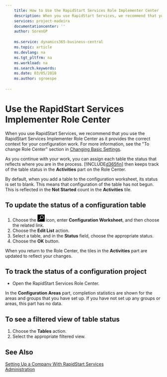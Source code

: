 ```yaml
---
    title: How to Use the RapidStart Services Role Implementer Center | Microsoft Docs
    description: When you use RapidStart Services, we recommend that you track your work and use the RapidStart Services Implementer Role Center as it provides the correct context for your configuration work.
    services: project-madeira
    documentationcenter: ''
    author: SorenGP

    ms.service: dynamics365-business-central
    ms.topic: article
    ms.devlang: na
    ms.tgt_pltfrm: na
    ms.workload: na
    ms.search.keywords:
    ms.date: 03/05/2018
    ms.author: sgroespe

---
```

# Use the RapidStart Services Implementer Role Center
When you use RapidStart Services, we recommend that you use the RapidStart Services Implementer Role Center as it provides the correct context for your configuration work. For more information, see the "To change Role Center" section in [Changing Basic Settings](ui-change-basic-settings.md).

As you continue with your work, you can assign each table the status that reflects where you are in the process. [!INCLUDE[d365fin](includes/d365fin_md.md)] then keeps track of the table status in the **Activities** part on the Role Center.  

By default, when you add a table to the configuration worksheet, its status is set to blank. This means that configuration of the table has not begun. This is reflected in the **Not Started** count in the **Activities** tile.  

## To update the status of a configuration table  
1.  Choose the ![Search for Page or Report](media/ui-search/search_small.png "Search for Page or Report icon") icon, enter **Configuration Worksheet**, and then choose the related link.  
2.  Choose the **Edit List** action.  
3.  Select a table, and in the **Status** field, choose the appropriate status.  
4.  Choose the **OK** button.  

When you return to the Role Center, the tiles in the **Activities** part are updated to reflect your changes.  

## To track the status of a configuration project  
- Open the RapidStart Services Role Center.  

In the **Configuration Areas** part, completion statistics are shown for the areas and groups that you have set up. If you have not set up any groups or areas, this part has no data.  

## To see a filtered view of table status  
1. Choose the **Tables** action.  
2. Select the appropriate filtered view.  

## See Also  
[Setting Up a Company With RapidStart Services](admin-set-up-a-company-with-rapidstart.md)  
[Administration](admin-setup-and-administration.md)
